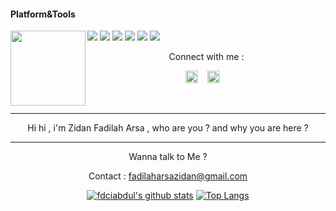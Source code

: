 #### Platform&Tools

[![](https://img.shields.io/badge/-NPM-cb3837?style=flat-square&logo=npm&logoColor=white)](https://npmjs.com/)
[![](https://img.shields.io/badge/-Linux-fcc624?style=flat-square&logo=linux&logoColor=white)](https://www.linuxfoundation.org/)
[![](https://img.shields.io/badge/-Node.js-43853d?style=flat-square&logo=node.js&logoColor=ffffff)](https://nodejs.org/)
[![](https://img.shields.io/badge/Visual_Studio_Code-0078D4?style=flat-square&logo=visual%20studio%20code&logoColor=white)](https://nodejs.org/)
[![](https://img.shields.io/badge/PHP-777BB4?style=flat-square&logo=php&logoColor=white)](https://nodejs.org/)
[![](https://img.shields.io/badge/Julia-9558B2?style=flat-square&logo=julia&logoColor=white)](https://nodejs.org/)
<img src="https://i.ibb.co/x2jBnMp/st-small-507x507-pad-600x600-f8f8f8.jpg" width="120" height="120" align="left">
<center>
Connect with me :

<a href="https://wa.me/77472105089"><img src="https://i.ibb.co/q93L1W7/4014870.png" alt="alt text" width="20" height="20"></a>      &nbsp;&nbsp;   <a href="https://instagram.com/_zidanfadilaharsa"><img src="https://image.flaticon.com/icons/svg/174/174855.svg" alt="alt text" width="20" height="20"></a>
 &nbsp;&nbsp; 




&nbsp;&nbsp;     &nbsp;&nbsp;    &nbsp;&nbsp;   &nbsp;&nbsp;   &nbsp;&nbsp;   
___
Hi hi , i'm Zidan Fadilah Arsa , who are you ? and why you are here ?
___


Wanna talk to Me ? 

Contact : fadilaharsazidan@gmail.com

[![fdciabdul's github stats](https://github-readme-stats.vercel.app/api?username=fdciabdul&show_icons=true&hide=issues&bg_color=0D1117&text_color=c9d1d9&icon_color=ff3860&title_color=7957d5&hide_border=true&count_private=true)](https://github.com/tzypro/github-readme-stats)
[![Top Langs](https://github-readme-stats.vercel.app/api/top-langs/?username=tzy&layout=compact&langs_count=7&hide=html&bg_color=0D1117&text_color=c9d1d9&icon_color=ff3860&title_color=7957d5&hide_border=true)](https://github.com/tzypro/github-readme-stats)
